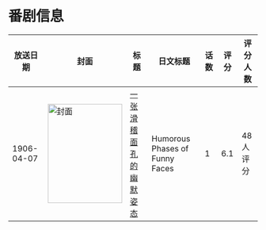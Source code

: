 # 番剧信息

|放送日期|封面|标题|日文标题|话数|评分|评分人数|
|---|---|---|---|---|---|---|
|1906-04-07|<img src="https://lain.bgm.tv/pic/cover/c/4e/c4/113652_WhQZ1.jpg" alt="封面" style="width:150px;height:200px;object-fit:cover;">|[一张滑稽面孔的幽默姿态](https://bangumi.tv/subject/113652)|Humorous Phases of Funny Faces|1|6.1|48人评分|
